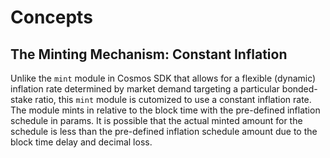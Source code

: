 <!--
order: 0
-->

# Concepts

## The Minting Mechanism: Constant Inflation

Unlike the `mint` module in Cosmos SDK that allows for a flexible (dynamic) inflation rate determined by market demand targeting a particular bonded-stake ratio, this `mint` module is cutomized to use a constant inflation rate. The module mints in relative to the block time with the pre-defined inflation schedule in params. It is possible that the actual minted amount for the schedule is less than the pre-defined inflation schedule amount due to the block time delay and decimal loss.

